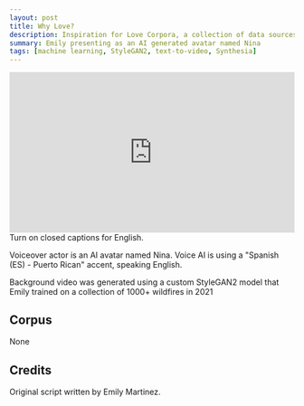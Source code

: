 ```yaml
---
layout: post
title: Why Love?
description: Inspiration for Love Corpora, a collection of data sources featuring texts that orient towards life and liberation
summary: Emily presenting as an AI generated avatar named Nina
tags: [machine learning, StyleGAN2, text-to-video, Synthesia]
---
```


<div class="mt-1">
  <div class="video">
    <div style="padding:56.25% 0 0 0;position:relative;"><iframe src="https://player.vimeo.com/video/770068990?badge=0&amp;autopause=0&amp;player_id=0&amp;app_id=58479&amp;byline=0&amp;portrait=0" frameborder="0" allow="autoplay; fullscreen; picture-in-picture; clipboard-write" style="position:absolute;top:0;left:0;width:100%;height:100%;" title="Why Love Corpora?"></iframe></div><script src="https://player.vimeo.com/api/player.js"></script>
  </div>
</div>
<div class="mb-1">
  <figcaption>Turn on closed captions for English.</figcaption>
</div>

Voiceover actor is an AI avatar named Nina. Voice AI is using a "Spanish (ES) - Puerto Rican" accent, speaking English. 

Background video was generated using a custom StyleGAN2 model that Emily trained on a collection of 1000+ wildfires in 2021



## Corpus

None

## Credits

Original script written by Emily Martinez.


